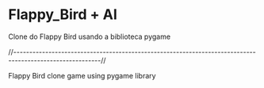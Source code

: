 # Flappy_Bird + AI
Clone do Flappy Bird usando a biblioteca pygame
<p>
//---------------------------------------------------------------------------------------------------------//
<p><p>
Flappy Bird clone game using pygame library
